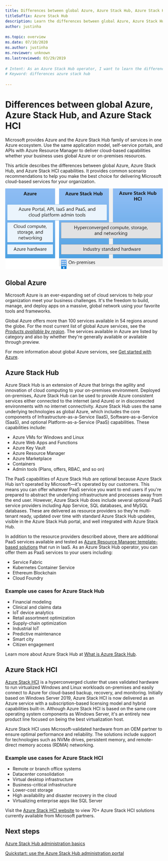 ```yaml
---
title: Differences between global Azure, Azure Stack Hub, Azure Stack HCI
titleSuffix: Azure Stack Hub 
description: Learn the differences between global Azure, Azure Stack Hub, and Azure Stack HCI.
author: justinha

ms.topic: overview
ms.date: 07/10/2020
ms.author: justinha
ms.reviewer: unknown
ms.lastreviewed: 03/29/2019

# Intent: As an Azure Stack Hub operator, I want to learn the differences between global Azure, Azure Stack Hub, and Azure Stack HCI.
# Keyword: differences azure stack hub

---
```



# Differences between global Azure, Azure Stack Hub, and Azure Stack HCI

Microsoft provides Azure and the Azure Stack Hub family of services in one Azure ecosystem. Use the same application model, self-service portals, and APIs with Azure Resource Manager to deliver cloud-based capabilities whether your business uses global Azure or on-premises resources.

This article describes the differences between global Azure, Azure Stack Hub, and Azure Stack HCI capabilities. It provides common scenario recommendations to help you make the best choice for delivering Microsoft cloud-based services for your organization.

![Azure ecosystem overview](./media/compare-azure-azure-stack/azure-family.svg)

## Global Azure

Microsoft Azure is an ever-expanding set of cloud services to help your organization meet your business challenges. It's the freedom to build, manage, and deploy apps on a massive, global network using your favorite tools and frameworks.

Global Azure offers more than 100 services available in 54 regions around the globe. For the most current list of global Azure services, see the [*Products available by region*](https://azure.microsoft.com/regions/services). The services available in Azure are listed by category and also by whether they're generally available or available through preview.

For more information about global Azure services, see [Get started with Azure](/azure/?panel=get-started1&pivot=get-started).

## Azure Stack Hub

Azure Stack Hub is an extension of Azure that brings the agility and innovation of cloud computing to your on-premises environment. Deployed on-premises, Azure Stack Hub can be used to provide Azure consistent services either connected to the internet (and Azure) or in disconnected environments with no internet connectivity. Azure Stack Hub uses the same underlying technologies as global Azure, which includes the core components of Infrastructure-as-a-Service (IaaS), Software-as-a-Service (SaaS), and optional Platform-as-a-Service (PaaS) capabilities. These capabilities include:

- Azure VMs for Windows and Linux
- Azure Web Apps and Functions
- Azure Key Vault
- Azure Resource Manager
- Azure Marketplace
- Containers
- Admin tools (Plans, offers, RBAC, and so on)

The PaaS capabilities of Azure Stack Hub are optional because Azure Stack Hub isn't operated by Microsoft—it's operated by our customers. This means you can offer whatever PaaS service you want to end users if you're prepared to abstract the underlying infrastructure and processes away from the end user. However, Azure Stack Hub does include several optional PaaS service providers including App Service, SQL databases, and MySQL databases. These are delivered as resource providers so they're multi-tenant ready, updated over time with standard Azure Stack Hub updates, visible in the Azure Stack Hub portal, and well integrated with Azure Stack Hub.

In addition to the resource providers described above, there are additional PaaS services available and tested as [Azure Resource Manager template-based solutions](https://github.com/Azure/AzureStack-QuickStart-Templates) that run in IaaS. As an Azure Stack Hub operator, you can offer them as PaaS services to your users including:

- Service Fabric
- Kubernetes Container Service
- Ethereum Blockchain
- Cloud Foundry

### Example use cases for Azure Stack Hub

- Financial modeling
- Clinical and claims data
- IoT device analytics
- Retail assortment optimization
- Supply-chain optimization
- Industrial IoT
- Predictive maintenance
- Smart city
- Citizen engagement

Learn more about Azure Stack Hub at [What is Azure Stack Hub](azure-stack-overview.md).

## Azure Stack HCI

[Azure Stack HCI](../hci/overview.md) is a hyperconverged cluster that uses validated hardware to run virtualized Windows and Linux workloads on-premises and easily connect to Azure for cloud-based backup, recovery, and monitoring. Initially based on Windows Server 2019, Azure Stack HCI is now delivered as an Azure service with a subscription-based licensing model and hybrid capabilities built-in. Although Azure Stack HCI is based on the same core operating system components as Windows Server, it's an entirely new product line focused on being the best virtualization host.

Azure Stack HCI uses Microsoft-validated hardware from an OEM partner to ensure optimal performance and reliability. The solutions include support for technologies such as NVMe drives, persistent memory, and remote-direct memory access (RDMA) networking.

### Example use cases for Azure Stack HCI

- Remote or branch office systems
- Datacenter consolidation
- Virtual desktop infrastructure
- Business-critical infrastructure
- Lower-cost storage
- High availability and disaster recovery in the cloud
- Virtualizing enterprise apps like SQL Server

Visit the [Azure Stack HCI website](https://azure.microsoft.com/overview/azure-stack/hci/) to view 70+ Azure Stack HCI solutions currently available from Microsoft partners.

## Next steps

[Azure Stack Hub administration basics](azure-stack-manage-basics.md)

[Quickstart: use the Azure Stack Hub administration portal](azure-stack-manage-portals.md)
